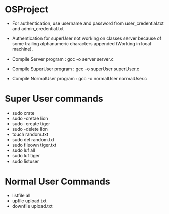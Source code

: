 # OSProject

- For authentication, use username and password from user_credential.txt and admin_credential.txt
- Authentication for superUser not working on classes server because of some trailing alphanumeric characters appended (Working in local machine).


- Compile Server program : gcc -o server server.c
- Compile SuperUser program : gcc -o superUser superUser.c
- Compile NormalUser program : gcc -o normalUser normalUser.c

# Super User commands
- sudo crate
- sudo -cretae lion
- sudo -create tiger
- sudo -delete lion
- touch random.txt
- sudo del random.txt
- sudo fileown tiger.txt
- sudo luf all
- sudo luf tiger
- sudo listuser

# Normal User Commands
- <user> listfile all
- <user> upfile upload.txt
- <user> downfile upload.txt



